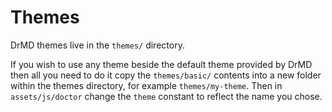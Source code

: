 # Themes
DrMD themes live in the `themes/` directory.

If you wish to use any theme beside the default theme provided by DrMD then all you need to do it copy the `themes/basic/` contents into a new folder within the themes directory, for example `themes/my-theme`. Then in `assets/js/doctor` change the `theme` constant to reflect the name you chose.

